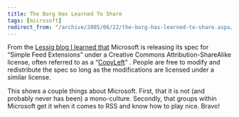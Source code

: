 ```yaml
---
title: The Borg Has Learned To Share
tags: [microsoft]
redirect_from: "/archive/2005/06/22/the-borg-has-learned-to-share.aspx/"
---
```


From the [Lessig blog I learned
that](http://www.lessig.org/blog/archives/002978.shtml) Microsoft is
releasing its spec for “Simple Feed Extensions” under a Creative Commons
Attribution-ShareAlike license, often referred to as a
“[CopyLeft](http://en.wikipedia.org/wiki/Copyleft)” . People are free to
modify and redistribute the spec so long as the modifications are
licensed under a similar license.

This shows a couple things about Microsoft. First, that it is not (and
probably never has been) a mono-culture. Secondly, that groups within
Microsoft get it when it comes to RSS and know how to play nice. Bravo!

